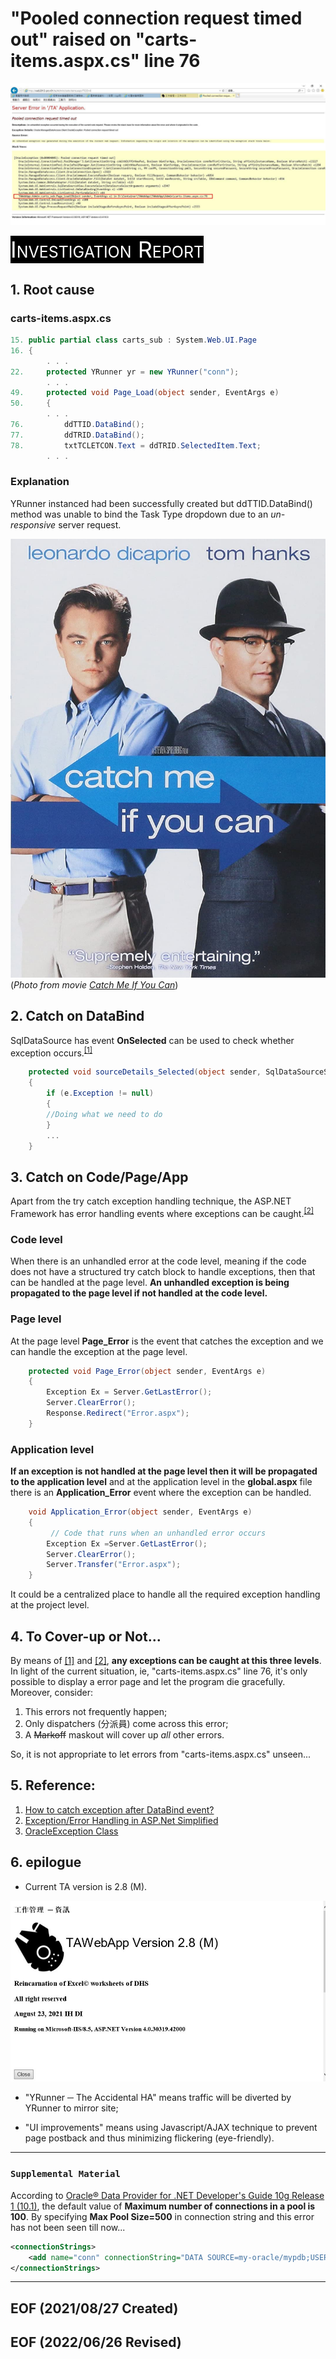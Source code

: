 # "Pooled connection request timed out" raised on "carts-items.aspx.cs" line 76 

!["Pooled connection request timed out" raised on "carts-items.aspx.cs" line 76](img/Pooled_connection_request_time_out.JPG)

<span style="color:white;background:black;font-size:36px;bold:true;font-variant: small-caps;">Investigation Report</span>


## 1. Root cause

### carts-items.aspx.cs

```c#
15.	public partial class carts_sub : System.Web.UI.Page
16.	{
		. . . 
22. 	protected YRunner yr = new YRunner("conn");
		. . . 
49.		protected void Page_Load(object sender, EventArgs e)
50.		{
		. . . 
76.			ddTTID.DataBind();
77.			ddTRID.DataBind();
78.			txtTCLETCON.Text = ddTRID.SelectedItem.Text; 
		. . . 
```

### **Explanation**<br /> 
YRunner instanced had been successfully created but ddTTID.DataBind() method 
was unable to bind the Task Type dropdown due to an *un-responsive* server request. 


![Catch Me If You Can](img/catch_me_if_you_can.jpg)
(*Photo from movie [Catch Me If You Can](https://www.imdb.com/title/tt0264464/)*)


## 2. Catch on DataBind
SqlDataSource has event **OnSelected** can be used to check whether exception 
occurs.<sup>[[1]](https://stackoverflow.com/questions/20987064/how-to-catch-exception-after-databind-event)</sup>

```c#
	protected void sourceDetails_Selected(object sender, SqlDataSourceStatusEventArgs e)
	{
		if (e.Exception != null)
		{
		//Doing what we need to do
		}
		...
	}
```


## 3. Catch on Code/Page/App
Apart from the try catch exception handling technique, the ASP.NET Framework 
has error handling events where exceptions can be caught.<sup>[[2]](https://www.c-sharpcorner.com/UploadFile/de41d6/exceptionerror-handling-in-Asp-Net-simplified/)</sup>

### Code level
When there is an unhandled error at the code level, meaning if the code does 
not have a structured try catch block to handle exceptions, then that can be 
handled at the page level. **An unhandled exception is being propagated to the 
page level if not handled at the code level.**


### Page level
At the page level **Page_Error** is the event that catches the exception and we 
can handle the exception at the page level.

```c#
	protected void Page_Error(object sender, EventArgs e)  
	{  
	    Exception Ex = Server.GetLastError();  
	    Server.ClearError();  
	    Response.Redirect("Error.aspx");  
	}  
```

### Application level
**If an exception is not handled at the page level then it will be propagated 
to the application level** and at the application level in the **global.aspx** file 
there is an **Application_Error** event where the exception can be handled.

```c#
	void Application_Error(object sender, EventArgs e)  
	{  
	     // Code that runs when an unhandled error occurs  
	    Exception Ex =Server.GetLastError();  
	    Server.ClearError();  
	    Server.Transfer("Error.aspx");  
	}  
```

It could be a centralized place to handle all the required exception handling 
at the project level.


## 4. To Cover-up or Not... 
By means of [[1]](https://stackoverflow.com/questions/20987064/how-to-catch-exception-after-databind-event) and [[2]](https://www.c-sharpcorner.com/UploadFile/de41d6/exceptionerror-handling-in-Asp-Net-simplified/), **any exceptions can be caught at this three levels**. In light of the current situation, ie, "carts-items.aspx.cs" line 76, it's only possible to display a error page and let the program die gracefully. Moreover, consider: 

   1. This errors not frequently happen; 
   2. Only dispatchers (分派員) come across this error; 
   3. A ~~Markoff~~ maskout will cover up *all* other errors. 

So, it is not appropriate to let errors from "carts-items.aspx.cs" unseen... 


## 5. Reference:
1. [How to catch exception after DataBind event?](https://stackoverflow.com/questions/20987064/how-to-catch-exception-after-databind-event)
2. [Exception/Error Handling in ASP.Net Simplified](https://www.c-sharpcorner.com/UploadFile/de41d6/exceptionerror-handling-in-Asp-Net-simplified/)
3. [OracleException Class](https://docs.microsoft.com/en-us/dotnet/api/system.data.oracleclient.oracleexception?view=netframework-4.8&fbclid=IwAR3vwU6k5D_mCRCb6-hBz2vu48kLrD7QeMBXb8OfaVOpg-rr-CvfFhEneIw)


## 6. epilogue
-  Current TA version is 2.8 (M). 

!["Pooled connection request timed out" raised on "carts-items.aspx.cs" line 76](img/2.8(M)-1.JPG)

- "YRunner ─ The Accidental HA" means traffic will be diverted by YRunner to mirror site; 

- "UI improvements" means using Javascript/AJAX technique to prevent page postback and thus minimizing flickering (eye-friendly). 

---
### `Supplemental Material`
According to [Oracle® Data Provider for .NET Developer's Guide
10g Release 1 (10.1)](https://docs.oracle.com/cd/B13789_01/win.101/b10117/features001.htm), the default value of **Maximum number of connections in a pool is 100**. By specifying **Max Pool Size=500** in connection string and this error has not been seen till now... 

```xml
<connectionStrings>
	<add name="conn" connectionString="DATA SOURCE=my-oracle/mypdb;USER ID=myuserid;PASSWORD=mypwd;PERSIST SECURITY INFO=True;Connection Timeout=120;Max Pool Size=500;" providerName="Oracle.ManagedDataAccess.Client" />    
</connectionStrings>
```
---

## EOF (2021/08/27 Created)
## EOF (2022/06/26 Revised)
